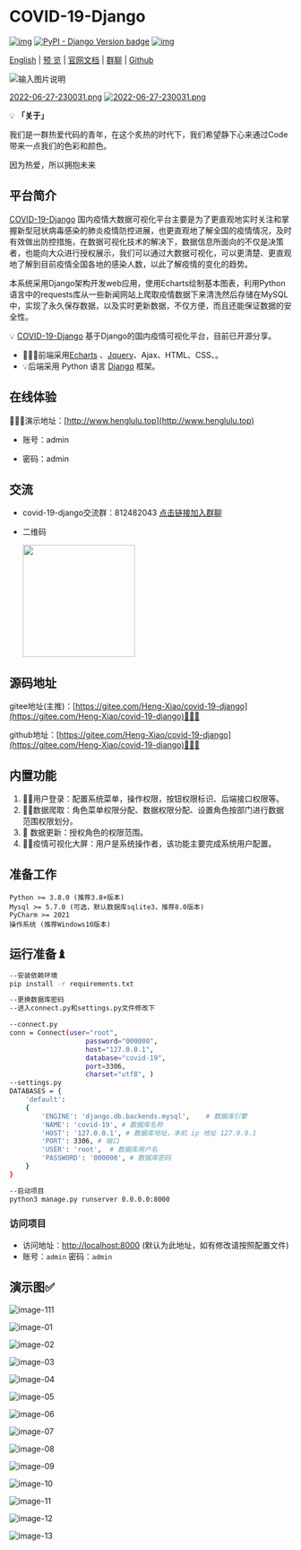 # COVID-19-Django

[![img](https://img.shields.io/badge/python-%3E=3.8.x-green.svg)](https://python.org/)  [![PyPI - Django Version badge](https://img.shields.io/badge/django%20versions-4.1-blue)](https://docs.djangoproject.com/zh-hans/4.1/) [![img](https://img.shields.io/badge/Echats-%3E%3D%204.2.1-brightgreen)](https://echarts.apache.org/zh/index.html) 

[English](./README.en.md) | [预 览](http://www.henglulu.top) | [官网文档](https://www.django-vue-admin.com) | [群聊](https://qm.qq.com/cgi-bin/qm/qr?k=fOdnHhC8DJlRHGYSnyhoB8P5rgogA6Vs&jump_from=webapi) | [Github](https://github.com/liqianglog/django-vue-admin) 

![输入图片说明](http://rt5c1mogb.hn-bkt.clouddn.com/covid/1.png)

[2022-06-27-230031.png](https://postimg.cc/4mMRhHjx)
[![2022-06-27-230031.png](https://i.postimg.cc/4x4fqz5V/2022-06-27-230031.png)](https://postimg.cc/4mMRhHjx)


💡 **「关于」**

我们是一群热爱代码的青年，在这个炙热的时代下，我们希望静下心来通过Code带来一点我们的色彩和颜色。

因为热爱，所以拥抱未来

## 平台简介

[COVID-19-Django](https://gitee.com/Heng-Xiao/covid-19-django) 国内疫情大数据可视化平台主要是为了更直观地实时关注和掌握新型冠状病毒感染的肺炎疫情防控进展，也更直观地了解全国的疫情情况，及时有效做出防控措施，在数据可视化技术的解决下，数据信息所面向的不仅是决策者，也能向大众进行授权展示，我们可以通过大数据可视化，可以更清楚、更直观地了解到目前疫情全国各地的感染人数，以此了解疫情的变化的趋势。

本系统采用Django架构开发web应用，使用Echarts绘制基本图表，利用Python语言中的requests库从一些新闻网站上爬取疫情数据下来清洗然后存储在MySQL中，实现了永久保存数据，以及实时更新数据，不仅方便，而且还能保证数据的安全性。

💡 [COVID-19-Django](https://gitee.com/Heng-Xiao/covid-19-django) 基于Django的国内疫情可视化平台，目前已开源分享。



* 🧑‍🤝‍🧑前端采用[Echarts](https://echarts.apache.org/zh/index.html) 、[Jquery](https://jquery.com/)、Ajax、HTML、CSS、。
* 💡后端采用 Python 语言 [Django](https://www.djangoproject.com/) 框架。



## 在线体验

👩‍👧‍👦演示地址：[http://www.henglulu.top](http://www.henglulu.top) 

- 账号：admin 

- 密码：admin




## 交流

-  covid-19-django交流群：812482043 [点击链接加入群聊](https://qm.qq.com/cgi-bin/qm/qr?k=aJVwjDvH-Es4MPJQuoO32N0SucK22TE5&jump_from=webapi)

- 二维码

  <img src='https://images.gitee.com/uploads/images/2022/0530/233203_5fb11883_5074988.jpeg' width='200'>

## 源码地址

gitee地址(主推)：[https://gitee.com/Heng-Xiao/covid-19-django](https://gitee.com/Heng-Xiao/covid-19-django)👩‍👦‍👦

github地址：[https://gitee.com/Heng-Xiao/covid-19-django](https://gitee.com/Heng-Xiao/covid-19-django)👩‍👦‍👦



## 内置功能

1.  👨‍⚕️用户登录：配置系统菜单，操作权限，按钮权限标识、后端接口权限等。
2.  👩‍⚕️数据爬取：角色菜单权限分配、数据权限分配、设置角色按部门进行数据范围权限划分。
3.   :grapes: 数据更新：授权角色的权限范围。
4.  👨‍🎓疫情可视化大屏：用户是系统操作者，该功能主要完成系统用户配置。



## 准备工作
~~~
Python >= 3.8.0 (推荐3.8+版本)
Mysql >= 5.7.0 (可选，默认数据库sqlite3，推荐8.0版本)
PyCharm >= 2021
操作系统 (推荐Windows10版本)
~~~

## 运行准备♝

```bash
--安装依赖环境
pip install -r requirements.txt

--更换数据库密码
--进入connect.py和settings.py文件修改下

--connect.py
conn = Connect(user="root",
                   password="000000",
                   host="127.0.0.1",
                   database="covid-19",
                   port=3306,
                   charset="utf8", )
--settings.py
DATABASES = {
    'default':
    {
        'ENGINE': 'django.db.backends.mysql',    # 数据库引擎
        'NAME': 'covid-19', # 数据库名称
        'HOST': '127.0.0.1', # 数据库地址，本机 ip 地址 127.0.0.1
        'PORT': 3306, # 端口
        'USER': 'root',  # 数据库用户名
        'PASSWORD': '000000', # 数据库密码
    }
}

--启动项目
python3 manage.py runserver 0.0.0.0:8000
```


### 访问项目

- 访问地址：[http://localhost:8000](http://localhost:8000) (默认为此地址，如有修改请按照配置文件)
- 账号：`admin` 密码：`admin`




## 演示图✅

![image-111](http://rt5c1mogb.hn-bkt.clouddn.com/1.png)

![image-01](https://kfm-waiter.oss-cn-zhangjiakou.aliyuncs.com/dvadmin/img/docs/demo-01.jpg)

![image-02](https://kfm-waiter.oss-cn-zhangjiakou.aliyuncs.com/dvadmin/img/docs/demo-02.jpg)

![image-03](https://kfm-waiter.oss-cn-zhangjiakou.aliyuncs.com/dvadmin/img/docs/demo-03.jpg)

![image-04](https://kfm-waiter.oss-cn-zhangjiakou.aliyuncs.com/dvadmin/img/docs/demo-04.jpg)

![image-05](https://kfm-waiter.oss-cn-zhangjiakou.aliyuncs.com/dvadmin/img/docs/demo-05.jpg)

![image-06](https://kfm-waiter.oss-cn-zhangjiakou.aliyuncs.com/dvadmin/img/docs/demo-06.jpg)

![image-07](https://kfm-waiter.oss-cn-zhangjiakou.aliyuncs.com/dvadmin/img/docs/demo-07.jpg)

![image-08](https://kfm-waiter.oss-cn-zhangjiakou.aliyuncs.com/dvadmin/img/docs/demo-08.jpg)

![image-09](https://kfm-waiter.oss-cn-zhangjiakou.aliyuncs.com/dvadmin/img/docs/demo-09.jpg)

![image-10](https://kfm-waiter.oss-cn-zhangjiakou.aliyuncs.com/dvadmin/img/docs/demo-10.jpg)

![image-11](https://kfm-waiter.oss-cn-zhangjiakou.aliyuncs.com/dvadmin/img/docs/demo-11.jpg)

![image-12](https://kfm-waiter.oss-cn-zhangjiakou.aliyuncs.com/dvadmin/img/docs/demo-12.jpg)

![image-13](https://kfm-waiter.oss-cn-zhangjiakou.aliyuncs.com/dvadmin/img/docs/demo-13.jpg)
